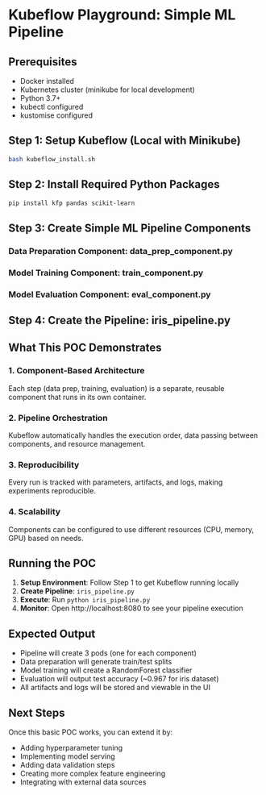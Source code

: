 # Kubeflow Playground: Simple ML Pipeline

## Prerequisites
- Docker installed
- Kubernetes cluster (minikube for local development)
- Python 3.7+
- kubectl configured
- kustomise configured

## Step 1: Setup Kubeflow (Local with Minikube)

```bash
bash kubeflow_install.sh
```

## Step 2: Install Required Python Packages

```bash
pip install kfp pandas scikit-learn
```

## Step 3: Create Simple ML Pipeline Components

### Data Preparation Component: data_prep_component.py

### Model Training Component: train_component.py

### Model Evaluation Component: eval_component.py

## Step 4: Create the Pipeline: iris_pipeline.py


## What This POC Demonstrates

### 1. **Component-Based Architecture**
Each step (data prep, training, evaluation) is a separate, reusable component that runs in its own container.

### 2. **Pipeline Orchestration**
Kubeflow automatically handles the execution order, data passing between components, and resource management.

### 3. **Reproducibility**
Every run is tracked with parameters, artifacts, and logs, making experiments reproducible.

### 4. **Scalability**
Components can be configured to use different resources (CPU, memory, GPU) based on needs.

## Running the POC

1. **Setup Environment**: Follow Step 1 to get Kubeflow running locally
2. **Create Pipeline**: `iris_pipeline.py`
3. **Execute**: Run `python iris_pipeline.py`
4. **Monitor**: Open http://localhost:8080 to see your pipeline execution

## Expected Output

- Pipeline will create 3 pods (one for each component)
- Data preparation will generate train/test splits
- Model training will create a RandomForest classifier
- Evaluation will output test accuracy (~0.967 for iris dataset)
- All artifacts and logs will be stored and viewable in the UI

## Next Steps

Once this basic POC works, you can extend it by:
- Adding hyperparameter tuning
- Implementing model serving
- Adding data validation steps
- Creating more complex feature engineering
- Integrating with external data sources